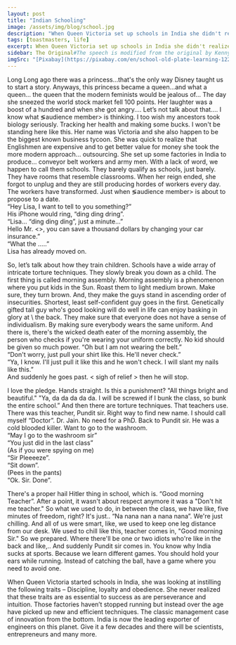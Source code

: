 ```yaml
---
layout: post
title: "Indian Schooling"
image: /assets/img/blog/school.jpg
description: "When Queen Victoria set up schools in India she didn't realize what a chain reaction she triggered."
tags: [toastmasters, life]
excerpt: When Queen Victoria set up schools in India she didn't realize what a chain reaction she triggered.
sidebar: The Original#The speech is modified from the original by Kenny Sebastian on [Kendriya Vidyalayas](https://www.youtube.com/watch?v=Cdsnc70Un14). I have tried to do what 3 Idiots did to Five Point Someone. Lets see if you like it. Apologies to my school and especially Pundit Sir. I know the humor is base an lowly. Do forgive me for using your name in an enactment. I know you can take some humor in your stride.
imgSrc: "[Pixabay](https://pixabay.com/en/school-old-plate-learning-1223872/)"
---
```


Long Long ago there was a princess...that's the only way Disney taught us to start a story. Anyways, this princess became a queen...and what a queen... the queen that the modern feminists would be jealous of... The day she sneezed the world stock market fell 100 points. Her laughter was a boost of a hundred and when she got angry.... Let’s not talk about that.... I know what &lg;audience member&gt; is thinking. I too wish my ancestors took biology seriously. Tracking her health and making some bucks. I won't be standing here like this. Her name was Victoria and she also happen to be the biggest known business tycoon.
She was quick to realize that Englishmen are expensive and to get better value for money she took the more modern approach... outsourcing. She set up some factories in India to produce... conveyor belt workers and army men. With a lack of word, we happen to call them schools. They barely qualify as schools, just barely. They have rooms that resemble classrooms. When her reign ended, she forgot to unplug and they are still producing hordes of workers every day. The workers have transformed. Just when &lg;audience member&gt; is about to propose to a date.<br>
“Hey Lisa, I want to tell to you something?”<br>
His iPhone would ring, “ding ding dring”.<br>
“Lisa… “ding ding ding”, just a minute…”<br>
Hello Mr. <>, you can save a thousand dollars by changing your car insurance.”<br>
“What the …..”<br>
Lisa has already moved on.

So, let’s talk about how they train children. Schools have a wide array of intricate torture techniques. They slowly break you down as a child. The first thing is called morning assembly. Morning assembly is a phenomenon where you put kids in the Sun. Roast them to light medium brown. Make sure, they turn brown. And, they make the guys stand in ascending order of insecurities. Shortest, least self-confident guy goes in the first. Genetically gifted tall guy who's good looking will do well in life can enjoy basking in glory at \ the back. They make sure that everyone does not have a sense of individualism. By making sure everybody wears the same uniform. And there is, there's the wicked death eater of the morning assembly, the person who checks if you're wearing your uniform correctly. No kid should be given so much power.
“Oh but I am not wearing the belt.”<br>
“Don't worry, just pull your shirt like this. He'll never check.”<br>
“Ya, I know. I'll just pull it like this and he won't check. I will slant my nails like this.”<br>
And suddenly he goes past. &lt; sigh of relief &gt; then he will stop.

I love the pledge. Hands straight. Is this a punishment? "All things bright and beautiful." "Ya, da da da da da. I will be screwed if I bunk the class, so bunk the entire school.”
And then there are torture techniques. That teachers use. There was this teacher, Pundit sir. Right way to find new name. I should call myself “Doctor”. Dr. Jain. No need for a PhD. Back to Pundit sir. He was a cold blooded killer. Want to go to the washroom.<br>
“May I go to the washroom sir”<br>
“You just did in the last class”<br>
(As if you were spying on me)<br>
“Sir Pleeeeze”.<br>
“Sit down”.<br>
(Pees in the pants)<br>
“Ok. Sir. Done”.

There's a proper hail Hitler thing in school, which is. “Good morning Teacher”. After a point, it wasn't about respect anymore it was a "Don't hit me teacher."  So what we used to do, in between the class, we have like, five minutes of freedom, right? It's just.. “Na nana nan a nana nana”. We're just chilling. And all of us were smart, like, we used to keep one leg distance from our desk. We used to chill like this, teacher comes in, "Good morning Sir." So we prepared. Where there'll be one or two idiots who're like in the back and like,.. And suddenly Pundit sir  comes in.
You know why India sucks at sports. Because we learn different games. You should hold your ears while running. Instead of catching the ball, have a game where you need to avoid one.

When Queen Victoria started schools in India, she was looking at instilling the following traits – Discipline, loyalty and obedience. She never realized that these traits are as essential to success as are perseverance and intuition. Those factories haven’t stopped running but instead over the age have picked up new and efficient techniques. The classic management case of innovation from the bottom. India is now the leading exporter of engineers on this planet. Give it a few decades and there will be scientists, entrepreneurs and many more.


